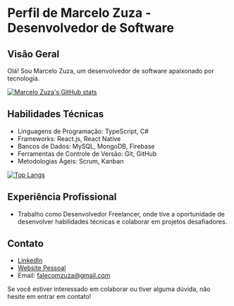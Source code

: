 # Perfil de Marcelo Zuza - Desenvolvedor de Software
## Visão Geral

Olá! Sou Marcelo Zuza, um desenvolvedor de software apaixonado por tecnologia. 

[![Marcelo Zuza's GitHub stats](https://github-readme-stats.vercel.app/api?username=marcelo-zuza)](https://github.com/marcelo-zuza/github-readme-stats)

## Habilidades Técnicas

- Linguagens de Programação:  TypeScript, C#
- Frameworks: React.js, React Native
- Bancos de Dados: MySQL, MongoDB, Firebase
- Ferramentas de Controle de Versão: Git, GitHub
- Metodologias Ágeis: Scrum, Kanban

[![Top Langs](https://github-readme-stats.vercel.app/api/top-langs/?username=marcelo-zuza)](https://github.com/marcelo-zuza/github-readme-stats)

## Experiência Profissional

- Trabalho como Desenvolvedor Freelancer, onde tive a oportunidade de desenvolver habilidades técnicas e colaborar em projetos desafiadores.

## Contato

- [LinkedIn](https://www.linkedin.com/in/marcelo-zuza)
- [Website Pessoal](https://marcelozuza.vercel.app/projects)
- Email: falecomzuza@gmail.com

Se você estiver interessado em colaborar ou tiver alguma dúvida, não hesite em entrar em contato!
